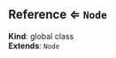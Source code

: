 <a name="Reference"></a>

## Reference ⇐ <code>Node</code>
**Kind**: global class  
**Extends**: <code>Node</code>  
